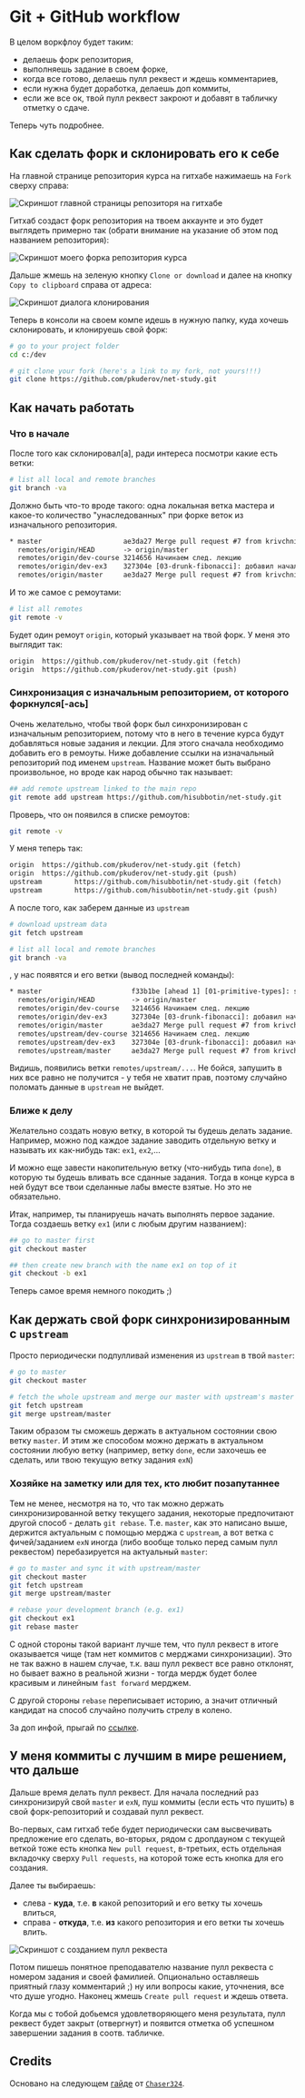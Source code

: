 # Git + GitHub workflow

В целом воркфлоу будет таким:

- делаешь форк репозитория,
- выполняешь задание в своем форке,
- когда все готово, делаешь пулл реквест и ждешь комментариев,
- если нужна будет доработка, делаешь доп коммиты,
- если же все ок, твой пулл реквест закроют и добавят в табличку отметку о сдаче.

Теперь чуть подробнее.

## Как сделать форк и склонировать его к себе

На главной странице репозитория курса на гитхабе нажимаешь на `Fork` сверху справа:

![Скриншот главной страницы репозиторя на гитхабе](pics/01_fork.png)

Гитхаб создаст форк репозитория на твоем аккаунте и это будет выглядеть примерно так (обрати внимание на указание об этом под названием репозитория):

![Скриншот моего форка репозитория курса](pics/02_clone.png)

Дальше жмешь на зеленую кнопку `Clone or download` и далее на кнопку `Copy to clipboard` справа от адреса:

![Скриншот диалога клонирования](pics/03_clone_copy_to_clipboard.png)

Теперь в консоли на своем компе идешь в нужную папку, куда хочешь склонировать, и клонируешь свой форк:

```sh
# go to your project folder
cd c:/dev

# git clone your fork (here's a link to my fork, not yours!!!)
git clone https://github.com/pkuderov/net-study.git
```

## Как начать работать

### Что в начале

После того как склонировал[a], ради интереса посмотри какие есть ветки:

```sh
# list all local and remote branches
git branch -va
```

Должно быть что-то вроде такого: одна локальная ветка мастера и какое-то количество "унаследованных" при форке веток из изначального репозитория.

```txt
* master                    ae3da27 Merge pull request #7 from krivchnik/master
  remotes/origin/HEAD       -> origin/master
  remotes/origin/dev-course 3214656 Начинаем след. лекцию
  remotes/origin/dev-ex3    327304e [03-drunk-fibonacci]: добавил начало наброска задания.
  remotes/origin/master     ae3da27 Merge pull request #7 from krivchnik/master
```

И то же самое с ремоутами:

```sh
# list all remotes
git remote -v
```

Будет один ремоут `origin`, который указывает на твой форк. У меня это выглядит так:

```txt
origin  https://github.com/pkuderov/net-study.git (fetch)
origin  https://github.com/pkuderov/net-study.git (push)
```

### Синхронизация с изначальным репозиторием, от которого форкнулся[-ась]

Очень желательно, чтобы твой форк был синхронизирован с изначальным репозиторием, потому что в него в течение курса будут добавляться новые задания и лекции. Для этого сначала необходимо добавить его в ремоуты. Ниже добавление ссылки на изначальный репозиторий под именем `upstream`. Название может быть выбрано произвольное, но вроде как народ обычно так называет:

```sh
## add remote upstream linked to the main repo
git remote add upstream https://github.com/hisubbotin/net-study.git
```

Проверь, что он появился в списке ремоутов:

```sh
git remote -v
```

У меня теперь так:

```txt
origin  https://github.com/pkuderov/net-study.git (fetch)
origin  https://github.com/pkuderov/net-study.git (push)
upstream        https://github.com/hisubbotin/net-study.git (fetch)
upstream        https://github.com/hisubbotin/net-study.git (push)
```

А после того, как заберем данные из `upstream`

```sh
# download upstream data
git fetch upstream

# list all local and remote branches
git branch -va
```

, у нас появятся и его ветки (вывод последней команды):

```txt
* master                      f33b1be [ahead 1] [01-primitive-types]: solved problems, passed tests.
  remotes/origin/HEAD         -> origin/master
  remotes/origin/dev-course   3214656 Начинаем след. лекцию
  remotes/origin/dev-ex3      327304e [03-drunk-fibonacci]: добавил начало наброска задания.
  remotes/origin/master       ae3da27 Merge pull request #7 from krivchnik/master
  remotes/upstream/dev-course 3214656 Начинаем след. лекцию
  remotes/upstream/dev-ex3    327304e [03-drunk-fibonacci]: добавил начало наброска задания.
  remotes/upstream/master     ae3da27 Merge pull request #7 from krivchnik/master
```

Видишь, появились ветки `remotes/upstream/...`. Не бойся, запушить в них все равно не получится - у тебя не хватит прав, поэтому случайно поломать данные в `upstream` не выйдет.

### Ближе к делу

Желательно создать новую ветку, в которой ты будешь делать задание. Например, можно под каждое задание заводить отдельную ветку и называть их как-нибудь так: `ex1`, `ex2`,...

И можно еще завести накопительную ветку (что-нибудь типа `done`), в которую ты будешь вливать все сданные задания. Тогда в конце курса в ней будут все твои сделанные лабы вместе взятые. Но это не обязательно.

Итак, например, ты планируешь начать выполнять первое задание. Тогда создаешь ветку `ex1` (или с любым другим названием):

```sh
## go to master first
git checkout master

## then create new branch with the name ex1 on top of it
git checkout -b ex1
```

Теперь самое время немного покодить ;)

## Как держать свой форк синхронизированным с `upstream`

Просто периодически подпулливай изменения из `upstream` в твой `master`:

```sh
# go to master
git checkout master

# fetch the whole upstream and merge our master with upstream's master
git fetch upstream
git merge upstream/master
```

Таким образом ты сможешь держать в актуальном состоянии свою ветку `master`. И этим же способом можно держать в актуальном состоянии любую ветку (например, ветку `done`, если захочешь ее сделать, или твою текущую ветку задания `exN`)

### Хозяйке на заметку или для тех, кто любит позапутаннее

Тем не менее, несмотря на то, что так можно держать синхронизированной ветку текущего задания, некоторые предпочитают другой способ - делать `git rebase`. Т.е. `master`, как это написано выше, держится актуальным с помощью мерджа с `upstream`, а вот ветка с фичей/заданием `exN` иногда (либо вообще только перед самым пулл реквестом) перебазируется на актуальный `master`:

```sh
# go to master and sync it with upstream/master
git checkout master
git fetch upstream
git merge upstream/master

# rebase your development branch (e.g. ex1)
git checkout ex1
git rebase master
```

С одной стороны такой вариант лучше тем, что пулл реквест в итоге оказывается чище (там нет коммитов с мерджами синхронизации). Это не так важно в нашем случае, т.к. ваш пулл реквест все равно отклонят, но бывает важно в реальной жизни - тогда мердж будет более красивым и линейным `fast forward` мерджем.

С другой стороны `rebase` переписывает историю, а значит отличный кандидат на способ случайно получить стрелу в колено.

За доп инфой, прыгай по [ссылке](https://www.atlassian.com/git/tutorials/merging-vs-rebasing).

## У меня коммиты с лучшим в мире решением, что дальше

Дальше время делать пулл реквест. Для начала последний раз синхронизируй свой `master` и `exN`, пуш коммиты (если есть что пушить) в свой форк-репозиторий и создавай пулл реквест.

Во-первых, сам гитхаб тебе будет периодически сам высвечивать предложение его сделать, во-вторых, рядом с дропдауном с текущей веткой тоже есть кнопка `New pull request`, в-третьих, есть отдельная вкладочку сверху `Pull requests`, на которой тоже есть кнопка для его создания.

Далее ты выбираешь:

- слева - **куда**, т.е. **в** какой репозиторий и его ветку ты хочешь влиться,
- справа - **откуда**, т.е. **из** какого репозитория и его ветки ты хочешь влить.

![Скриншот с созданием пулл реквеста](pics/04_open_pull_request.png)

Потом пишешь понятное преподавателю название пулл реквеста с номером задания и своей фамилией. Опционально оставляешь приятный глазу комментарий ;) ну или вопросы какие, уточнения, все что душе угодно. Наконец жмешь `Create pull request` и ждешь ответа.

Когда мы с тобой добьемся удовлетворяющего меня результата, пулл реквест будет закрыт (отвергнут) и появится отметка об успешном завершении задания в соотв. табличке.

## Credits

Основано на следующем [гайде](https://gist.github.com/Chaser324/ce0505fbed06b947d962) от [`Chaser324`](https://github.com/Chaser324).